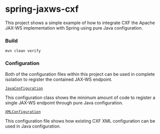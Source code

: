 <!---
Copyright (C) 2015  Karl Bennett

This program is free software: you can redistribute it and/or modify
it under the terms of the GNU General Public License as published by
the Free Software Foundation, either version 3 of the License, or
(at your option) any later version.

This program is distributed in the hope that it will be useful,
but WITHOUT ANY WARRANTY; without even the implied warranty of
MERCHANTABILITY or FITNESS FOR A PARTICULAR PURPOSE.  See the
GNU General Public License for more details.

You should have received a copy of the GNU General Public License
along with this program.  If not, see <http://www.gnu.org/licenses/>.
-->
spring-jaxws-cxf
===========

This project shows a simple example of how to integrate CXF the Apache JAX-WS implementation with Spring using pure
Java configuration.

### Build

    mvn clean verify

### Configuration

Both of the configuration files within this project can be used in complete isolation to register the contained JAX-WS
endpoint.

[`JavaConfiguration`](src/test/java/example/spring/jaxws/cxf/JavaConfiguration.java)

This configuration class shows the minimum amount of code to register a single JAX-WS endpoint through pure Java
configuration.

[`XMLConfiguration`](src/test/java/example/spring/jaxws/cxf/XMLConfiguration.java)

This configuration file shows how existing CXF XML configuration can be used in Java configuration.